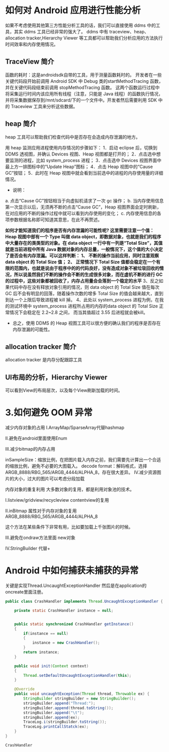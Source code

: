 # 如何对 Android 应用进行性能分析

如果不考虑使用其他第三方性能分析工具的话，我们可以直接使用 ddms 中的工具，其实 ddms 工具已经非常的强大了。
ddms 中有 traceview、heap、allocation tracker,Hierarchy Viewer 等工具都可以帮助我们分析应用的方法执行时间效率和内存使用情况。

## TraceView 简介

函数的耗时：这是androidsdk自带的工具，用于测量函数耗时的。
开发者在一些关键代码段开始前调用 Android SDK 中 Debug 类的startMethodTracing 函数，并在关键代码段结束前调用 stopMethodTracing 函数。 这两个函数运行过程中将采集运行时间内该应用所有线程（注意，只能是 Java 线程）的函数执行情况，并将采集数据保存到/mnt/sdcard/下的一个文件中。开发者然后需要利用 SDK 中的 Traceview 工具来分析这些数据。 

## heap 简介
heap 工具可以帮助我们检查代码中是否存在会造成内存泄漏的地方。

用 heap 监测应用进程使用内存情况的步骤如下： 
1．启动 eclipse 后，切换到 DDMS 透视图，并确认 Devices 视图、Heap 视图都是打开的； 
2．点击选中想要监测的进程，比如 system_process 进程； 
3．点击选中 Devices 视图界面中最上方一排图标中的“Update Heap”图标； 
4．点击 Heap 视图中的“Cause GC”按钮； 
5．此时在 Heap 视图中就会看到当前选中的进程的内存使用量的详细情况。 
- 说明：

a. 点击“Cause GC”按钮相当于向虚拟机请求了一次 gc 操作；
b. 当内存使用信息第一次显示以后，无须再不断的点击“Cause GC”，Heap 视图界面会定时刷新，在对应用的不断的操作过程中就可以看到内存使用的变化； 
c. 内存使用信息的各项参数根据名称即可知道其意思，在此不再赘述。 

**如何才能知道我们的程序是否有内存泄漏的可能性呢?
这里需要注意一个值：Heap 视图中部有一个 Type 叫做 data object，即数据对象，也就是我们的程序中大量存在的类类型的对象。在 data object 一行中有一列是“Total Size”，其值就是当前进程中所有 Java 数据对象的内存总量，一般情况下，这个值的大小决定了是否会有内存泄漏。可以这样判断： 
1、 不断的操作当前应用，同时注意观察 data object 的 Total Size 值； 
2、 正常情况下 Total Size 值都会稳定在一个有限的范围内，也就是说由于程序中的的代码良好，没有造成对象不被垃圾回收的情况，所以说虽然我们不断的操作会不断的生成很多对象，而在虚机不断的进行 GC 的过程中，这些对象都被回收了，内存占用量会会落到一个稳定的水平**
3、反之如果代码中存在没有释放对象引用的情况，则 data object 的 Total Size 值在每次 GC 后不会有明显的回落，随着操作次数的增多 Total Size 的值会越来越大，直到到达一个上限后导致进程被 kill 掉。 
4、此处以 system_process 进程为例，在我的测试环境中 system_process 进程所占用的内存的data object 的 Total Size 正常情况下会稳定在 2.2~2.8 之间， 而当其值超过 3.55 后进程就会被kill。 
- 总之，使用 DDMS 的 Heap 视图工具可以很方便的确认我们的程序是否存在内存泄漏的可能性。

## allocation tracker 简介
allocation tracker 是内存分配跟踪工具 

## UI布局的分析，Hierarchy Viewer 

可以看到View的布局层次，以及每个View刷新加载的时间。


# 3.如何避免 OOM 异常
减少内存对象的占用
I.ArrayMap/SparseArray代替hashmap

II.避免在android里面使用Enum

III.减少bitmap的内存占用

inSampleSize：缩放比例，在把图片载入内存之前，我们需要先计算出一个合适的缩放比例，避免不必要的大图载入。
decode format：解码格式，选择ARGB_8888/RBG_565/ARGB_4444/ALPHA_8，存在很大差异。
IV.减少资源图片的大小，过大的图片可以考虑分段加载

内存对象的重复利用
大多数对象的复用，都是利用对象池的技术。

I.listview/gridview/recycleview contentview的复用

II.inBitmap 属性对于内存对象的复用ARGB_8888/RBG_565/ARGB_4444/ALPHA_8

这个方法在某些条件下非常有用，比如要加载上千张图片的时候。

III.避免在ondraw方法里面 new对象

IV.StringBuilder 代替+

# Android 中如何捕获未捕获的异常

关键是实现Thread.UncaughtExceptionHandler
然后是在application的oncreate里面注册。
```java
public class CrashHandler implements Thread.UncaughtExceptionHandler {

    private static CrashHandler instance = null;


    public static synchronized CrashHandler getInstance()
    {
        if(instance == null)
        {
            instance = new CrashHandler();
        }
        return instance;
    }

    public void init(Context context)
    {
        Thread.setDefaultUncaughtExceptionHandler(this);
    }

    @Override
    public void uncaughtException(Thread thread, Throwable ex) {
        StringBuilder stringBuilder = new StringBuilder();
        stringBuilder.append("Thread:");
        stringBuilder.append(thread.toString());
        stringBuilder.append("\t");
        stringBuilder.append(ex);
        TraceLog.i(stringBuilder.toString());
        TraceLog.printCallStatck(ex);
    }
}

CrashHandler
```
